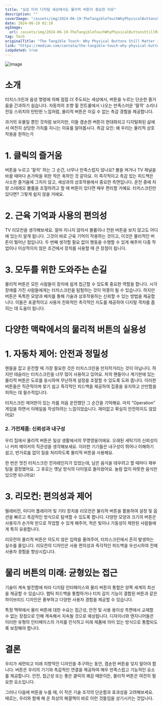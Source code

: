 ```yaml
---
title: "실감 터치 디지털 세상에서도 물리적 버튼이 중요한 이유"
description: ""
coverImage: "/assets/img/2024-06-19-TheTangibleTouchWhyPhysicalButtonsStillMatterinaDigitalWorld_0.png"
date: 2024-06-19 02:10
ogImage: 
  url: /assets/img/2024-06-19-TheTangibleTouchWhyPhysicalButtonsStillMatterinaDigitalWorld_0.png
tag: Tech
originalTitle: "The Tangible Touch: Why Physical Buttons Still Matter in a Digital World"
link: "https://medium.com/cantata/the-tangible-touch-why-physical-buttons-still-matter-in-a-digital-world-f51b46ba26cd"
isUpdated: true
---
```







![image](/assets/img/2024-06-19-TheTangibleTouchWhyPhysicalButtonsStillMatterinaDigitalWorld_0.png)

# 소개

터치스크린과 음성 명령에 의해 점점 더 주도되는 세상에서, 버튼을 누르는 단순한 즐거움을 간과하기 쉽습니다. 자동차의 조향 휠 컨트롤에서 나오는 만족스러운 '딸깍' 소리나 전등 스위치의 탄탄한 느낌처럼, 물리적 버튼은 이길 수 없는 촉감 경험을 제공합니다.

과거의 유물일 뿐인 것처럼 보이지만, 이들 겸손한 버튼이 현대화되고 디지털화된 삶에서 여전히 상당한 가치를 지니는 이유를 알아봅시다. 촉감 요인: 왜 우리는 물리적 상호작용을 원하는가


<div class="content-ad"></div>

# 1. 클릭의 즐거움

버튼을 누르고 '찰칵' 하는 그 순간, 너무나 만족스럽지 않나요? 불을 켜거나 TV 채널을 바꿀 때마다 손가락을 위한 작은 축하인 것 같아요. 이 즉각적이고 촉감 있는 피드백은 사소한 즐거움에 그치지 않고, 세상과의 상호작용에서 중요한 측면입니다. 운전 중에 차량 스테레오 볼륨을 조절하려고 할 때 버튼이 있다면 매우 편리할 거예요. 터치스크린만 있다면? 그렇게 쉽지 않을 거에요.

# 2. 근육 기억과 사용의 편의성

TV 리모컨을 생각해보세요. 얼마 지나지 않아서 볼륨이나 전원 버튼을 보지 않고도 어디에 있는지 알게 됩니다. 그것이 바로 근육 기억이 작용하는 것이고, 이것은 물리적인 버튼이 뛌어난 점입니다. 두 번째 생각할 필요 없이 행동을 수행할 수 있게 해주어 다중 작업이나 이상적이지 않은 조건에서 장치를 사용할 때 큰 장점이 됩니다.

<div class="content-ad"></div>

# 3. 모두를 위한 도와주는 손길

물리적 버튼은 모든 사람들이 장치에 쉽게 접근할 수 있도록 중요한 역할을 합니다. 시각 장애를 가진 사람들에게는 터치스크린을 탐험하는 것이 악몽이 될 수 있습니다. 하지만 버튼은 독특한 모양과 배치를 통해 기술과 상호작용하는 신뢰할 수 있는 방법을 제공합니다. 이들은 포괄적이고 사용자 친화적인 촉각적인 지도를 제공하여 디지털 격차를 좁히는 데 도움이 됩니다.

# 다양한 맥락에서의 물리적 버튼의 실용성

# 1. 자동차 제어: 안전과 정밀성

<div class="content-ad"></div>

핸들을 잡고 운전할 때 가장 필요한 것은 터치스크린을 만지작거리는 것이 아닙니다. 하지만 테슬라는 터치스크린을 너무 많이 사용하고 있어요. 차의 핸들이나 계기판에 있는 물리적 버튼은 도로를 응시하며 무난하게 설정을 조절할 수 있도록 도와 줍니다. 이러한 버튼들은 직관적이며 찾기 쉽고 즉각적인 피드백을 제공하여 집중을 유지하고 산만함을 피하는 데 필수적입니다.

터치스크린 제어판이 있는 차를 처음 운전했던 그 순간을 기억해요. 마치 "Operation" 게임을 하면서 이메일을 작성하려는 느낌이었습니다. 재미없고 확실히 안전하지도 않았어요!

### 2. 가전제품: 신뢰성과 내구성

우리 집에서 물리적 버튼은 일상 생활에서의 무명영웅이에요. 오래된 세탁기의 신뢰성이나 커피 메이커의 직관성을 생각해보세요. 이러한 기기들은 내구성이 뛰어나 이해하기 쉽고, 번거로움 없이 일을 처리하도록 물리적 버튼을 사용해요.

<div class="content-ad"></div>

한 번은 멋진 터치스크린 전자레인지가 있었는데, 남은 음식을 데우려고 할 때마다 재부팅을 결정했어요. 그 후로는 옛날 방식의 다이얼로 돌아왔어요. 놀람 없이 따뜻한 음식만 있으면 되니까요!

# 3. 리모컨: 편의성과 제어

텔레비전, 미디어 플레이어 및 기타 장치용 리모컨은 물리적 버튼을 활용하여 설정 및 옵션을 빠르고 촉감적인 방식으로 탐색할 수 있도록 합니다. 다양한 모양과 크기의 버튼은 사용자가 손가락 만으로 작업할 수 있게 해주어, 적은 빛이나 기동성이 제한된 사람들에게 특히 유용합니다.

리모컨의 물리적 버튼은 의도치 않은 입력을 줄여주어, 터치스크린에서 흔히 발생하는 실수를 줄입니다. 리모컨의 디자인은 사용 편의성과 즉각적인 피드백을 우선시하여 전체 사용자 경험을 향상시킵니다.

<div class="content-ad"></div>

# 물리 버튼의 미래: 균형있는 접근

기술이 계속 발전함에 따라 디지턈 인터페이스와 물리 버튼의 통합은 양쪽 세계의 최선을 제공할 수 있습니다. 햅틱 피드백을 통합하거나 터치 감지 기능이 결합된 버튼과 같은 하이브리드 디자인은 풍부하고 다양한 사용자 경험을 제공할 수 있습니다.

특정 맥락에서 물리 버튼에 대한 수요는 접근성, 안전 및 사용 용이성 측면에서 교체할 수 없는 장점으로 인해 계속해서 지속될 것으로 예상됩니다. 디자이너와 엔지니어들은 이러한 유형의 인터페이스의 가치를 인식하고 미래 제품에 의미 있는 방식으로 통합되도록 보장해야 합니다.

# 결론

<div class="content-ad"></div>

우리가 세련되고 미래 지향적인 디자인을 추구하는 동안, 겸손한 버튼을 잊지 말아야 합니다. 버튼은 우리의 기기와 촉감적인 연결을 제공하여 매우 만족스럽고 기능적인 요소를 제공합니다. 안전, 접근성 또는 좋은 클릭의 쾌감 때문이든, 물리적 버튼은 여전히 필요한 요소입니다.

그러니 다음에 버튼을 누를 때, 이 작은 기술 조각의 단순함과 효과성을 고려해보세요. 때로는, 우리와 함께 해 온 최상의 해결책이 바로 이런 것들임을 상기시키는 것입니다.